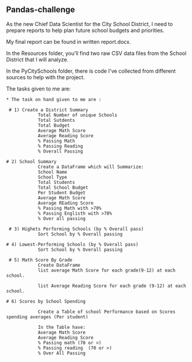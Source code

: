 ## Pandas-challenge

As the new Chief Data Scientist for the City School District, I need to prepare reports to help plan future school budgets and priorities.

My final report can be found in written report.docx.

In the Resources folder, you'll find two raw CSV data files from the School District that I will analyze.

In the PyCitySchools folder, there is code I've collected from different sources to help with the project.

The tasks given to me are:

    * The task on hand given to me are :

     # 1) Create a District Summary
                Total Number of unique Schools
                Total Sutdents
                Total Budget
                Average Math Score
                Average Reading Score
                % Passing Math 
                % Passing Reading 
                % Overall Passing

    # 2) School Summary
                Create a DataFrame which will Summarize:
                School Name
                School Type
                Total Students
                Total School Budget
                Per Student Budget
                Average Math Score
                Average REading Score
                % Passing Math with >70%
                % Passing Englisth with >70%
                % Over all passing

     # 3) Highets Performing Schools (by % Overall pass)  
                Sort School by % Overall passing

    # 4) Lowest-Performing Schools (by % Overall pass)
                Sort School by % Overall passing

     # 5) Math Score By Grade
                Create DataFrame
                list average Math Score for each grade(9-12) at each school.

                list Average Reading Score for each grade (9-12) at each school.

    # 6) Scores by School Spending 

                Create a Table of school Performance based on Scores spending averages (Per student)

                In the Table have:
                Average Math Score
                Average Reading Score
                % Passing math (70 or >)
                % Passing reading  (70 or >)
                % Over All Passing 


    

    
                
